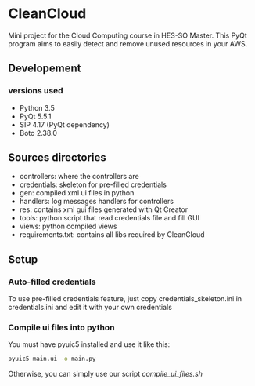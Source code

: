 # CleanCloud
Mini project for the Cloud Computing course in HES-SO Master. This PyQt program aims to easily detect and remove unused resources in your AWS.

## Developement
### versions used
- Python 3.5
- PyQt 5.5.1
- SIP 4.17 (PyQt dependency)
- Boto 2.38.0
 
## Sources directories
- controllers: where the controllers are
- credentials: skeleton for pre-filled credentials
- gen: compiled xml ui files in python
- handlers: log messages handlers for controllers
- res: contains xml gui files generated with Qt Creator
- tools: python script that read credentials file and fill GUI
- views: python compiled views
- requirements.txt: contains all libs required by CleanCloud

## Setup
### Auto-filled credentials
To use pre-filled credentials feature, just copy credentials_skeleton.ini in credentials.ini and edit it with your own credentials

### Compile ui files into python
You must have pyuic5 installed and use it like this:
``` bash
pyuic5 main.ui -o main.py
```
Otherwise, you can simply use our script _compile_ui_files.sh_


